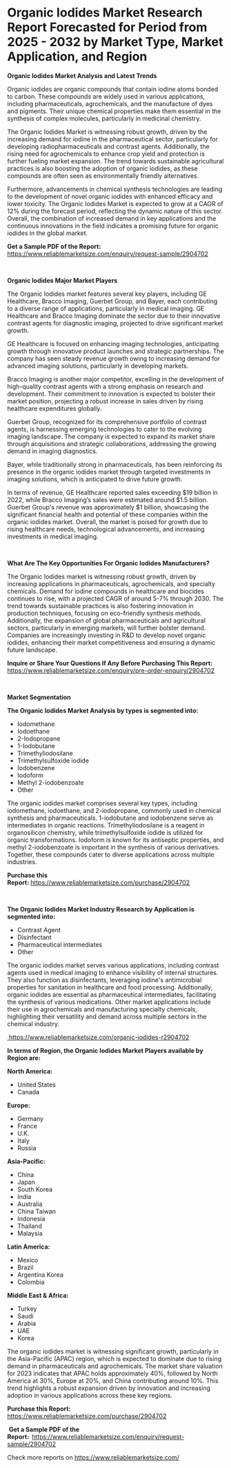 <p><h1>Organic Iodides Market Research Report Forecasted for Period from 2025 -  2032 by Market Type, Market Application, and Region</h1></p><p><strong>Organic Iodides Market Analysis and Latest Trends</strong></p>
<p><p>Organic iodides are organic compounds that contain iodine atoms bonded to carbon. These compounds are widely used in various applications, including pharmaceuticals, agrochemicals, and the manufacture of dyes and pigments. Their unique chemical properties make them essential in the synthesis of complex molecules, particularly in medicinal chemistry.</p><p>The Organic Iodides Market is witnessing robust growth, driven by the increasing demand for iodine in the pharmaceutical sector, particularly for developing radiopharmaceuticals and contrast agents. Additionally, the rising need for agrochemicals to enhance crop yield and protection is further fueling market expansion. The trend towards sustainable agricultural practices is also boosting the adoption of organic iodides, as these compounds are often seen as environmentally friendly alternatives.</p><p>Furthermore, advancements in chemical synthesis technologies are leading to the development of novel organic iodides with enhanced efficacy and lower toxicity. The Organic Iodides Market is expected to grow at a CAGR of 12% during the forecast period, reflecting the dynamic nature of this sector. Overall, the combination of increased demand in key applications and the continuous innovations in the field indicates a promising future for organic iodides in the global market.</p></p>
<p><strong>Get a Sample PDF of the Report:&nbsp;</strong> <a href="https://www.reliablemarketsize.com/enquiry/request-sample/2904702?utm_campaign=2759&utm_medium=2&utm_source=Github&utm_content=ia&utm_term=12032025&utm_id=organic-iodides">https://www.reliablemarketsize.com/enquiry/request-sample/2904702</a></p>
<p>&nbsp;</p>
<p><strong>Organic Iodides Major Market Players</strong></p>
<p><p>The Organic Iodides market features several key players, including GE Healthcare, Bracco Imaging, Guerbet Group, and Bayer, each contributing to a diverse range of applications, particularly in medical imaging. GE Healthcare and Bracco Imaging dominate the sector due to their innovative contrast agents for diagnostic imaging, projected to drive significant market growth. </p><p>GE Healthcare is focused on enhancing imaging technologies, anticipating growth through innovative product launches and strategic partnerships. The company has seen steady revenue growth owing to increasing demand for advanced imaging solutions, particularly in developing markets.</p><p>Bracco Imaging is another major competitor, excelling in the development of high-quality contrast agents with a strong emphasis on research and development. Their commitment to innovation is expected to bolster their market position, projecting a robust increase in sales driven by rising healthcare expenditures globally.</p><p>Guerbet Group, recognized for its comprehensive portfolio of contrast agents, is harnessing emerging technologies to cater to the evolving imaging landscape. The company is expected to expand its market share through acquisitions and strategic collaborations, addressing the growing demand in imaging diagnostics.</p><p>Bayer, while traditionally strong in pharmaceuticals, has been reinforcing its presence in the organic iodides market through targeted investments in imaging solutions, which is anticipated to drive future growth.</p><p>In terms of revenue, GE Healthcare reported sales exceeding $19 billion in 2022, while Bracco Imaging’s sales were estimated around $1.5 billion. Guerbet Group's revenue was approximately $1 billion, showcasing the significant financial health and potential of these companies within the organic iodides market. Overall, the market is poised for growth due to rising healthcare needs, technological advancements, and increasing investments in medical imaging.</p></p>
<p>&nbsp;</p>
<p><strong>What Are The Key Opportunities For Organic Iodides Manufacturers?</strong></p>
<p><p>The Organic Iodides market is witnessing robust growth, driven by increasing applications in pharmaceuticals, agrochemicals, and specialty chemicals. Demand for iodine compounds in healthcare and biocides continues to rise, with a projected CAGR of around 5-7% through 2030. The trend towards sustainable practices is also fostering innovation in production techniques, focusing on eco-friendly synthesis methods. Additionally, the expansion of global pharmaceuticals and agricultural sectors, particularly in emerging markets, will further bolster demand. Companies are increasingly investing in R&D to develop novel organic iodides, enhancing their market competitiveness and ensuring a dynamic future landscape.</p></p>
<p><strong>Inquire or Share Your Questions If Any Before Purchasing This Report:</strong> <a href="https://www.reliablemarketsize.com/enquiry/pre-order-enquiry/2904702?utm_campaign=2759&utm_medium=2&utm_source=Github&utm_content=ia&utm_term=12032025&utm_id=organic-iodides">https://www.reliablemarketsize.com/enquiry/pre-order-enquiry/2904702</a></p>
<p>&nbsp;</p>
<p><strong>Market Segmentation</strong></p>
<p><strong>The Organic Iodides Market Analysis by types is segmented into:</strong></p>
<p><ul><li>Iodomethane</li><li>Iodoethane</li><li>2-Iodopropane</li><li>1-Iodobutane</li><li>Trimethyliodosilane</li><li>Trimethylsulfoxide iodide</li><li>Iodobenzene</li><li>Iodoform</li><li>Methyl 2-iodobenzoate</li><li>Other</li></ul></p>
<p><p>The organic iodides market comprises several key types, including iodomethane, iodoethane, and 2-iodopropane, commonly used in chemical synthesis and pharmaceuticals. 1-iodobutane and iodobenzene serve as intermediates in organic reactions. Trimethyliodosilane is a reagent in organosilicon chemistry, while trimethylsulfoxide iodide is utilized for organic transformations. Iodoform is known for its antiseptic properties, and methyl 2-iodobenzoate is important in the synthesis of various derivatives. Together, these compounds cater to diverse applications across multiple industries.</p></p>
<p><strong>Purchase this Report:&nbsp;</strong><a href="https://www.reliablemarketsize.com/purchase/2904702?utm_campaign=2759&utm_medium=2&utm_source=Github&utm_content=ia&utm_term=12032025&utm_id=organic-iodides">https://www.reliablemarketsize.com/purchase/2904702</a></p>
<p>&nbsp;</p>
<p><strong>The Organic Iodides Market Industry Research by Application is segmented into:</strong></p>
<p><ul><li>Contrast Agent</li><li>Disinfectant</li><li>Pharmaceutical intermediates</li><li>Other</li></ul></p>
<p><p>The organic iodides market serves various applications, including contrast agents used in medical imaging to enhance visibility of internal structures. They also function as disinfectants, leveraging iodine's antimicrobial properties for sanitation in healthcare and food processing. Additionally, organic iodides are essential as pharmaceutical intermediates, facilitating the synthesis of various medications. Other market applications include their use in agrochemicals and manufacturing specialty chemicals, highlighting their versatility and demand across multiple sectors in the chemical industry.</p></p>
<p><a href="https://www.reliablemarketsize.com/organic-iodides-r2904702?utm_campaign=2759&utm_medium=2&utm_source=Github&utm_content=ia&utm_term=12032025&utm_id=organic-iodides">&nbsp;https://www.reliablemarketsize.com/organic-iodides-r2904702</a></p>
<p><strong>In terms of Region, the Organic Iodides Market Players available by Region are:</strong></p>
<p>
    <p> <strong> North America: </strong>
        <ul>
            <li>United States</li>
            <li>Canada</li>
        </ul>
        </p> 
    <p> <strong> Europe: </strong>
        <ul>
            <li>Germany</li>
            <li>France</li>
            <li>U.K.</li>
            <li>Italy</li>
            <li>Russia</li>
        </ul>
        </p> 
    <p> <strong> Asia-Pacific: </strong>
        <ul>
            <li>China</li>
            <li>Japan</li>
            <li>South Korea</li>
            <li>India</li>
            <li>Australia</li>
            <li>China Taiwan</li>
            <li>Indonesia</li>
            <li>Thailand</li>
            <li>Malaysia</li>
        </ul>
        </p> 
    <p> <strong> Latin America: </strong>
        <ul>
            <li>Mexico</li>
            <li>Brazil</li>
            <li>Argentina Korea</li>
            <li>Colombia</li>
        </ul>
        </p> 
    <p> <strong> Middle East & Africa: </strong>
        <ul>
            <li>Turkey</li>
            <li>Saudi</li>
            <li>Arabia</li>
            <li>UAE</li>
            <li>Korea</li>
        </ul>
    </p>
    </p>
<p><p>The organic iodides market is witnessing significant growth, particularly in the Asia-Pacific (APAC) region, which is expected to dominate due to rising demand in pharmaceuticals and agrochemicals. The market share valuation for 2023 indicates that APAC holds approximately 40%, followed by North America at 30%, Europe at 20%, and China contributing around 10%. This trend highlights a robust expansion driven by innovation and increasing adoption in various applications across these key regions.</p></p>
<p><strong>Purchase this Report: </strong><a href="https://www.reliablemarketsize.com/purchase/2904702?utm_campaign=2759&utm_medium=2&utm_source=Github&utm_content=ia&utm_term=12032025&utm_id=organic-iodides">https://www.reliablemarketsize.com/purchase/2904702</a></p>
<p>&nbsp;<strong>Get a Sample PDF of the Report:&nbsp;&nbsp;</strong><a href="https://www.reliablemarketsize.com/enquiry/request-sample/2904702?utm_campaign=2759&utm_medium=2&utm_source=Github&utm_content=ia&utm_term=12032025&utm_id=organic-iodides">https://www.reliablemarketsize.com/enquiry/request-sample/2904702</a></p>
<p><strong></strong></p>
<p>Check more reports on <a href="https://www.reliablemarketsize.com/?utm_campaign=2759&utm_medium=2&utm_source=Github&utm_content=ia&utm_term=12032025&utm_id=organic-iodides">https://www.reliablemarketsize.com/</a></p>